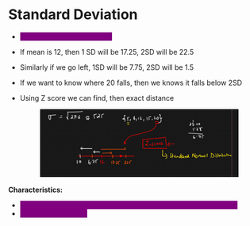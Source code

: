 # Standard Deviation

* <mark style="color:purple;background-color:purple;">**Square root of the variance**</mark>
* If mean is 12, then 1 SD will be 17.25, 2SD will be 22.5
* Similarly if we go left, 1SD will be 7.75, 2SD will be 1.5
* If we want to know where 20 falls, then we knows it falls below 2SD
*   Using Z score we can find, then exact distance

    <figure><img src="../../.gitbook/assets/image (7) (1).png" alt=""><figcaption></figcaption></figure>

**Characteristics:**

* <mark style="color:purple;background-color:purple;">**Provides a clear measure of spread in the same units as the data**</mark>
* <mark style="color:purple;background-color:purple;">**Sensitive to outliers**</mark>
